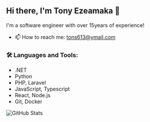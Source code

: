 ## Hi there, I'm Tony Ezeamaka 👋
I'm a software engineer with over 15years of experience!

- 📫 How to reach me: tons613@ymail.com
<!--
**tons613/tons613** is a ✨ _special_ ✨ repository because its `README.md` (this file) appears on your GitHub profile.

Here are some ideas to get you started:

- 🔭 I’m currently working on ...
- 🌱 I’m currently learning ...
- 👯 I’m looking to collaborate on ...
- 🤔 I’m looking for help with ...
- 💬 Ask me about ...

- ⚡ Fun fact: ...
-->

### 🛠️ Languages and Tools:
- .NET
- Python
- PHP, Laravel
- JavaScript, Typescript
- React, Node.js
- Git, Docker

![GitHub Stats](https://github-readme-stats.vercel.app/api/top-langs?username=tons613&show_icons=true)

